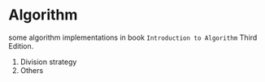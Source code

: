 # Algorithm
some algorithm implementations in book `Introduction to Algorithm` Third Edition.
1. Division strategy
2. Others

